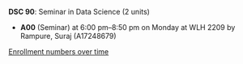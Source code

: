 **DSC 90**: Seminar in Data Science (2 units)

- **A00** (Seminar) at 6:00 pm–8:50 pm on Monday at WLH 2209 by Rampure, Suraj (A17248679)

[Enrollment numbers over time](./DSC90.tsv)
